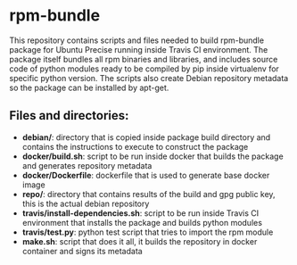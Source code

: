 # rpm-bundle

This repository contains scripts and files needed to build rpm-bundle package
for Ubuntu Precise running inside Travis CI environment.
The package itself bundles all rpm binaries and libraries, and includes
source code of python modules ready to be compiled by pip inside virtualenv
for specific python version.
The scripts also create Debian repository metadata so the package can be
installed by apt-get.

## Files and directories:

- **debian/**:
    directory that is copied inside package build directory and contains
    the instructions to execute to construct the package
- **docker/build.sh**:
    script to be run inside docker that builds the package and generates
    repository metadata
- **docker/Dockerfile**:
    dockerfile that is used to generate base docker image 
- **repo/**:
    directory that contains results of the build and gpg public key,
    this is the actual debian repository
- **travis/install-dependencies.sh**:
    script to be run inside Travis CI environment that installs the package
    and builds python modules
- **travis/test.py**:
    python test script that tries to import the rpm module
- **make.sh**:
    script that does it all, it builds the repository in docker container
    and signs its metadata
